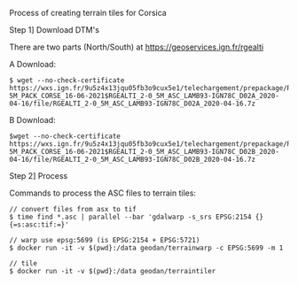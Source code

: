 Process of creating terrain tiles for Corsica

Step 1] Download DTM's 

There are two parts (North/South) at https://geoservices.ign.fr/rgealti

A Download:
```
$ wget --no-check-certificate https://wxs.ign.fr/9u5z4x13jqu05fb3o9cux5e1/telechargement/prepackage/RGEALTI-5M_PACK_CORSE_16-06-2021$RGEALTI_2-0_5M_ASC_LAMB93-IGN78C_D02A_2020-04-16/file/RGEALTI_2-0_5M_ASC_LAMB93-IGN78C_D02A_2020-04-16.7z
```

B Download:
```
$wget --no-check-certificate https://wxs.ign.fr/9u5z4x13jqu05fb3o9cux5e1/telechargement/prepackage/RGEALTI-5M_PACK_CORSE_16-06-2021$RGEALTI_2-0_5M_ASC_LAMB93-IGN78C_D02B_2020-04-16/file/RGEALTI_2-0_5M_ASC_LAMB93-IGN78C_D02B_2020-04-16.7z
```

Step 2] Process

Commands to process the ASC files to terrain tiles:

```
// convert files from asx to tif
$ time find *.asc | parallel --bar 'gdalwarp -s_srs EPSG:2154 {} {=s:asc:tif:=}'

// warp use epsg:5699 (is EPSG:2154 + EPSG:5721)
$ docker run -it -v $(pwd}:/data geodan/terrainwarp -c EPSG:5699 -m 1

// tile
$ docker run -it -v $(pwd}:/data geodan/terraintiler
```

